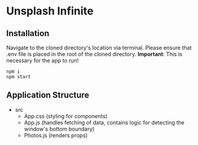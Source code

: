 # Unsplash Infinite

## Installation

Navigate to the cloned directory's location via terminal. Please ensure that .env file is placed in the root of the cloned directory. **Important**: This is necessary for the app to run!

    npm i
    npm start

## Application Structure

-   src
    -   App.css (styling for components)
    -   App.js (handles fetching of data, contains logic for detecting the window's bottom boundary)
    -   Photos.js (renders props)
